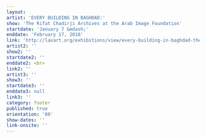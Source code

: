 ```yaml
---
layout:
artist: 'EVERY BUILDING IN BAGHDAD:' 
show: 'The Rifat Chadirji Archives at the Arab Image Foundation'
startdate: 'January 7 &mdash;'
enddate: 'February 17, 2018'
link: 'http://laxart.org/exhibitions/view/every-building-in-baghdad-the-rifat-chadirji-archives-at-the-arab-image-foundation/'
artist2: ''
show2: ''
startdate2: ''
enddate2: <br>
link2: ''
artist3: ''
show3: ''
startdate3: ''
enddate3: null
link3: ''
category: footer
published: true
orientation: '80'
show-dates: ''
link-onsite: ''
---
```

